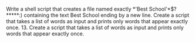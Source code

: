 Write a shell script that creates a file named exactly \*\'Best School\'\*$\?\*\*\*\*\*:) containing the text Best School ending by a new line.
Create a script that takes a list of words as input and prints only words that appear exactly once.
13. Create a script that takes a list of words as input and prints only words that appear exactly once.

